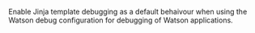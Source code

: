 Enable Jinja template debugging as a default behaivour when using the Watson debug configuration for debugging of Watson applications.
